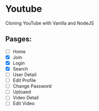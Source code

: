 # Youtube

Cloning YouTube with Vanilla and NodeJS


## Pasges:
- [ ] Home
- [x] Join
- [x] Login
- [x] Search
- [ ] User Detail
- [ ] Edit Profile
- [ ] Change Password
- [ ] Uploaed
- [ ] Video Detail
- [ ] Edit Video